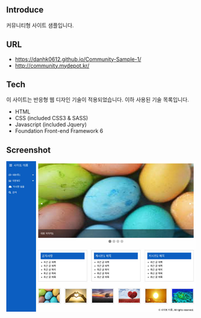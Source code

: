 ## Introduce

커뮤니티형 사이트 샘플입니다.

## URL

- https://danhk0612.github.io/Community-Sample-1/
- http://community.mydepot.kr/

## Tech

이 사이트는 반응형 웹 디자인 기술이 적용되었습니다.
이하 사용된 기술 목록입니다.

- HTML
- CSS (included CSS3 & SASS)
- Javascript (included Jquery)
- Foundation Front-end Framework 6

## Screenshot

![스크린샷](https://github.com/danhk0612/Community-Sample-1/raw/master/img/sample1.jpg) 